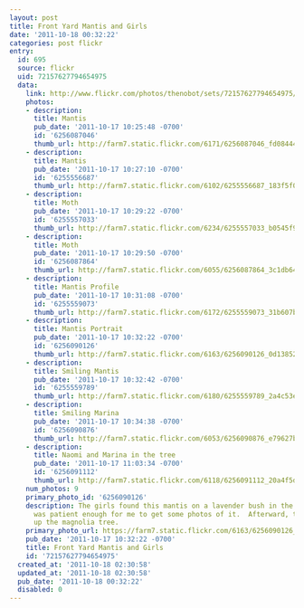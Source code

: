 ```yaml
---
layout: post
title: Front Yard Mantis and Girls
date: '2011-10-18 00:32:22'
categories: post flickr
entry:
  id: 695
  source: flickr
  uid: 72157627794654975
  data:
    link: http://www.flickr.com/photos/thenobot/sets/72157627794654975/
    photos:
    - description: 
      title: Mantis
      pub_date: '2011-10-17 10:25:48 -0700'
      id: '6256087046'
      thumb_url: http://farm7.static.flickr.com/6171/6256087046_fd0844424f_s.jpg
    - description: 
      title: Mantis
      pub_date: '2011-10-17 10:27:10 -0700'
      id: '6255556687'
      thumb_url: http://farm7.static.flickr.com/6102/6255556687_183f5f0334_s.jpg
    - description: 
      title: Moth
      pub_date: '2011-10-17 10:29:22 -0700'
      id: '6255557033'
      thumb_url: http://farm7.static.flickr.com/6234/6255557033_b0545f9188_s.jpg
    - description: 
      title: Moth
      pub_date: '2011-10-17 10:29:50 -0700'
      id: '6256087864'
      thumb_url: http://farm7.static.flickr.com/6055/6256087864_3c1db6400b_s.jpg
    - description: 
      title: Mantis Profile
      pub_date: '2011-10-17 10:31:08 -0700'
      id: '6255559073'
      thumb_url: http://farm7.static.flickr.com/6172/6255559073_31b607b7b0_s.jpg
    - description: 
      title: Mantis Portrait
      pub_date: '2011-10-17 10:32:22 -0700'
      id: '6256090126'
      thumb_url: http://farm7.static.flickr.com/6163/6256090126_0d13852298_s.jpg
    - description: 
      title: Smiling Mantis
      pub_date: '2011-10-17 10:32:42 -0700'
      id: '6255559789'
      thumb_url: http://farm7.static.flickr.com/6180/6255559789_2a4c53e17b_s.jpg
    - description: 
      title: Smiling Marina
      pub_date: '2011-10-17 10:34:38 -0700'
      id: '6256090876'
      thumb_url: http://farm7.static.flickr.com/6053/6256090876_e79627b020_s.jpg
    - description: 
      title: Naomi and Marina in the tree
      pub_date: '2011-10-17 11:03:34 -0700'
      id: '6256091112'
      thumb_url: http://farm7.static.flickr.com/6118/6256091112_20a4f5dacc_s.jpg
    num_photos: 9
    primary_photo_id: '6256090126'
    description: The girls found this mantis on a lavender bush in the front yard.  It
      was patient enough for me to get some photos of it.  Afterward, the girls climbed
      up the magnolia tree.
    primary_photo_url: https://farm7.static.flickr.com/6163/6256090126_0d13852298_m.jpg
    pub_date: '2011-10-17 10:32:22 -0700'
    title: Front Yard Mantis and Girls
    id: '72157627794654975'
  created_at: '2011-10-18 02:30:58'
  updated_at: '2011-10-18 02:30:58'
  pub_date: '2011-10-18 00:32:22'
  disabled: 0
---
```

